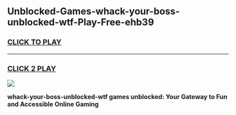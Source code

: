 
## Unblocked-Games-whack-your-boss-unblocked-wtf-Play-Free-ehb39
<h3>
<a href="https://premium76.site?title=whack-your-boss-unblocked-wtf&ref=21A">CLICK TO PLAY</a></h3>
<hr>

<h3>
<a href="https://premium76.site?title=whack-your-boss-unblocked-wtf&ref=21A">CLICK 2 PLAY</a>
  
</h3>

<a href="https://premium76.site?title=whack-your-boss-unblocked-wtf&ref=21A"><img src="https://clearcache.store/games.png"></a>


**whack-your-boss-unblocked-wtf games unblocked: Your Gateway to Fun and Accessible Online Gaming**
